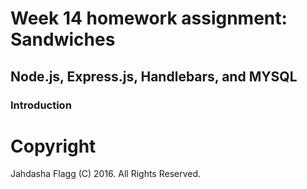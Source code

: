 # Week 14 homework assignment: Sandwiches
## Node.js, Express.js, Handlebars, and MYSQL

### Introduction

# Copyright
Jahdasha Flagg (C) 2016. All Rights Reserved.